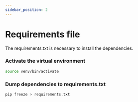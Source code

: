 ```yaml
---
sidebar_position: 2
---
```


# Requirements file

The requirements.txt is necessary to install the dependencies. 

### Activate the virtual environment

```bash
source venv/bin/activate
```
### Dump dependencies to requirements.txt

```bash
pip freeze > requirements.txt
```